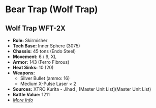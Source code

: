 # Bear Trap (Wolf Trap) 

## Wolf Trap WFT-2X 

- **Role:** Skirmisher 
- **Tech Base:** Inner Sphere (3075) 
- **Chassis:** 45 tons (Endo Steel) 
- **Movement:** 6 / 9, XL 
- **Armor:** 143 (Ferro Fibrous) 
- **Heat Sinks:** 10 (20) 
- **Weapons:** 
  - Silver Bullet (ammo: 16) 
  - Medium X-Pulse Laser × 2 
- **Sources:** XTRO Kurita - Jihad , [Master Unit List](Master Unit List) 
- **Battle Value:** 1211 
- [*More Info*](wolf_trap/wolf_trap_wft-2x.md) 


